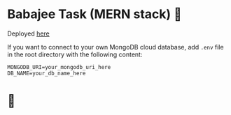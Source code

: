 # Babajee Task (MERN stack) 🎉

Deployed [here](https://babajee-task.herokuapp.com/)

If you want to connect to your own MongoDB cloud database, add `.env` file in the root directory with the following content:

`MONGODB_URI=your_mongodb_uri_here`<br>
`DB_NAME=your_db_name_here`

# 🤯

